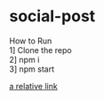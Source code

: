 # social-post

How to Run <br>
1] Clone the repo <br>
2] npm i <br>
3] npm start <br>


[a relative link](other_file.md)
